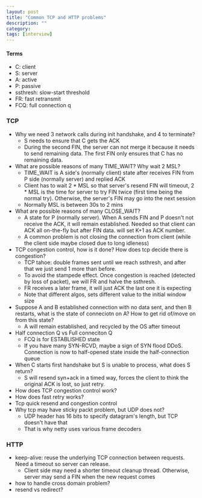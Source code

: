 ```yaml
---
layout: post
title: "Common TCP and HTTP problems"
description: ""
category: 
tags: [interview]
---
```


#### Terms
* C: client
* S: server
* A: active
* P: passive
* ssthresh: slow-start threshold 
* FR: fast retransmit
* FCQ: full connection q


### TCP

* Why we need 3 network calls during init handshake, and 4 to terminate?
  * S needs to ensure that C gets the ACK
  * During the second FIN, the server can not merge it because it needs to send remaining data. The first FIN only ensures that C has no remaining data. 
* What are possible reasons of many TIME_WAIT? Why wait 2 MSL?
  * TIME_WAIT is A side's (normally client) state after receives FIN from P side (normally server) and replied ACK
  * Client has to wait 2 * MSL so that server's resend FIN will timeout, 2 * MSL is the time for server to try FIN twice (first time being the normal try). Otherwise, the server's FIN may go into the next session
  * Normally MSL is between 30s to 2 mins
* What are possible reasons of many CLOSE_WAIT? 
  * A state for P (normally server). When A sends FIN and P doesn't not receive the ACK, it will remain established. Needed so that client can ACK all on-the-fly but after FIN data. will set K+1 as ACK number. 
  * A common problem is not closing the connection from client (while the client side maybe closed due to long idleness)
* TCP congestion control, how is it done? How does tcp decide there is congestion?
  * TCP tahoe: double frames sent until we reach ssthresh, and after that we just send 1 more than before. 
  * To avoid the stampede effect. Once congestion is reached (detected by loss of packet), we will FR and halve the ssthresh.
  * FR receives a later frame, it will just ACK the last one it is expecting
  * Note that different algos, sets different value to the initial window size 
* Suppose A and B established connection with no data sent, and then B restarts, what is the state of conneciotn on A? How to get rid of/move on from this state?
  * A will remain established, and recycled by the OS after timeout
* Half connection Q vs Full conneciton Q
  * FCQ is for ESTABLISHED state
  * If you have many SYN-RCVD, maybe a sign of SYN flood DDoS. Connection is now to half-opened state inside the half-connection queue
* When C starts first handshake but S is unable to process, what does S return?
  * S will resend syn+ack in a timed way, forces the client to think the original ACK is lost, so just retry.
* How does TCP congestion control work?
* How does fast retry works?
* Tcp quick resend and congestion control
* Why tcp may have sticky packt problem, but UDP does not?
  * UDP header has 16 bits to specify datagram's length, but TCP doesn't have that
  * That is why netty uses various frame decoders

### HTTP
* keep-alive: reuse the underlying TCP connection between requests. Need a timeout so server can release. 
  * Client side may need a shorter timeout cleanup thread. Otherwise, server may send a FIN when the new request comes
* how to handle cross domain problem?
* resend vs redirect?
